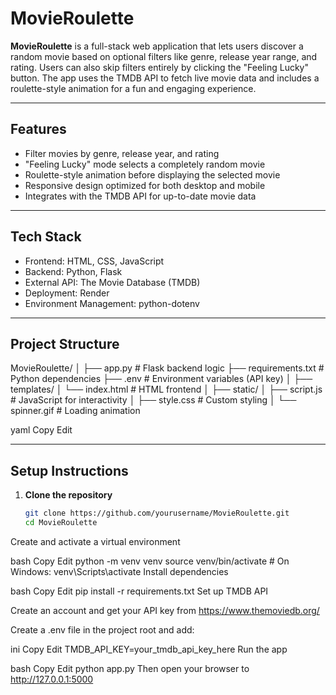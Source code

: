 # MovieRoulette

**MovieRoulette** is a full-stack web application that lets users discover a random movie based on optional filters like genre, release year range, and rating. Users can also skip filters entirely by clicking the "Feeling Lucky" button. The app uses the TMDB API to fetch live movie data and includes a roulette-style animation for a fun and engaging experience.

---

## Features

- Filter movies by genre, release year, and rating
- "Feeling Lucky" mode selects a completely random movie
- Roulette-style animation before displaying the selected movie
- Responsive design optimized for both desktop and mobile
- Integrates with the TMDB API for up-to-date movie data

---

## Tech Stack

- Frontend: HTML, CSS, JavaScript
- Backend: Python, Flask
- External API: The Movie Database (TMDB)
- Deployment: Render
- Environment Management: python-dotenv

---

## Project Structure

MovieRoulette/
│
├── app.py # Flask backend logic
├── requirements.txt # Python dependencies
├── .env # Environment variables (API key)
│
├── templates/
│ └── index.html # HTML frontend
│
├── static/
│ ├── script.js # JavaScript for interactivity
│ ├── style.css # Custom styling
│ └── spinner.gif # Loading animation

yaml
Copy
Edit

---

## Setup Instructions

1. **Clone the repository**
   ```bash
   git clone https://github.com/yourusername/MovieRoulette.git
   cd MovieRoulette
Create and activate a virtual environment

bash
Copy
Edit
python -m venv venv
source venv/bin/activate  # On Windows: venv\Scripts\activate
Install dependencies

bash
Copy
Edit
pip install -r requirements.txt
Set up TMDB API

Create an account and get your API key from https://www.themoviedb.org/

Create a .env file in the project root and add:

ini
Copy
Edit
TMDB_API_KEY=your_tmdb_api_key_here
Run the app

bash
Copy
Edit
python app.py
Then open your browser to http://127.0.0.1:5000

